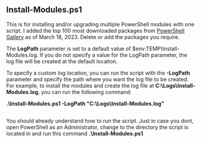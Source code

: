 ## Install-Modules.ps1

This is for installing and/or upgrading multiple PowerShell modules with one script. I added the top 100 most downloaded packages from [PowerShell Gallery](https://www.powershellgallery.com/stats/packages) as of March 18, 2023. Delete or add the packages you require.

The **LogPath** parameter is set to a default value of $env:TEMP\Install-Modules.log. If you do not specify a value for the LogPath parameter, the log file will be created at the default location.

To specify a custom log location, you can run the script with the **-LogPath** parameter and specify the path where you want the log file to be created. For example, to install the modules and create the log file at **C:\Logs\Install-Modules.log**, you can run the following command:

**.\Install-Modules.ps1 -LogPath "C:\Logs\Install-Modules.log"**

##
You should already understand how to run the script. Just in case you dont, open PowerShell as an Administrator, change to the directory the script is located in and run this command **.\Install-Modules.ps1**
